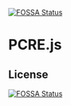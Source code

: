 [![FOSSA Status](https://app.fossa.io/api/projects/git%2Bgithub.com%2ForzFly%2Fpcre.js.svg?type=shield)](https://app.fossa.io/projects/git%2Bgithub.com%2ForzFly%2Fpcre.js?ref=badge_shield)

PCRE.js
=======



## License
[![FOSSA Status](https://app.fossa.io/api/projects/git%2Bgithub.com%2ForzFly%2Fpcre.js.svg?type=large)](https://app.fossa.io/projects/git%2Bgithub.com%2ForzFly%2Fpcre.js?ref=badge_large)